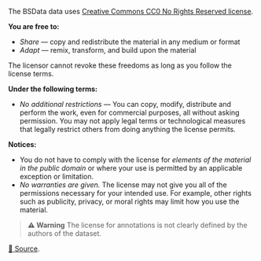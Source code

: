 The BSData data uses [Creative Commons CC0 No Rights Reserved license](https://creativecommons.org/publicdomain/zero/1.0/).

**You are free to:**

- _Share_ — copy and redistribute the material in any medium or format
- _Adapt_ — remix, transform, and build upon the material

The licensor cannot revoke these freedoms as long as you follow the license terms.

**Under the following terms:**

- _No additional restrictions_ — You can copy, modify, distribute and perform the work, even for commercial purposes, all without asking permission. You may not apply legal terms or technological measures that legally restrict others from doing anything the license permits.

**Notices:**

- You do not have to comply with the license for _elements of the material in the public domain_ or where your use is permitted by an applicable exception or limitation.
- _No warranties are given._ The license may not give you all of the permissions necessary for your intended use. For example, other rights such as publicity, privacy, or moral rights may limit how you use the material.

> **⚠️ Warning** The license for annotations is not clearly defined by the authors of the dataset.

[🔗 Source](https://www.kaggle.com/datasets/kumaresanmanickavelu/lyft-udacity-challenge).
